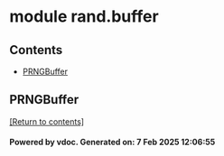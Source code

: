 # module rand.buffer


## Contents
- [PRNGBuffer](#PRNGBuffer)

## PRNGBuffer
[[Return to contents]](#Contents)

#### Powered by vdoc. Generated on: 7 Feb 2025 12:06:55
